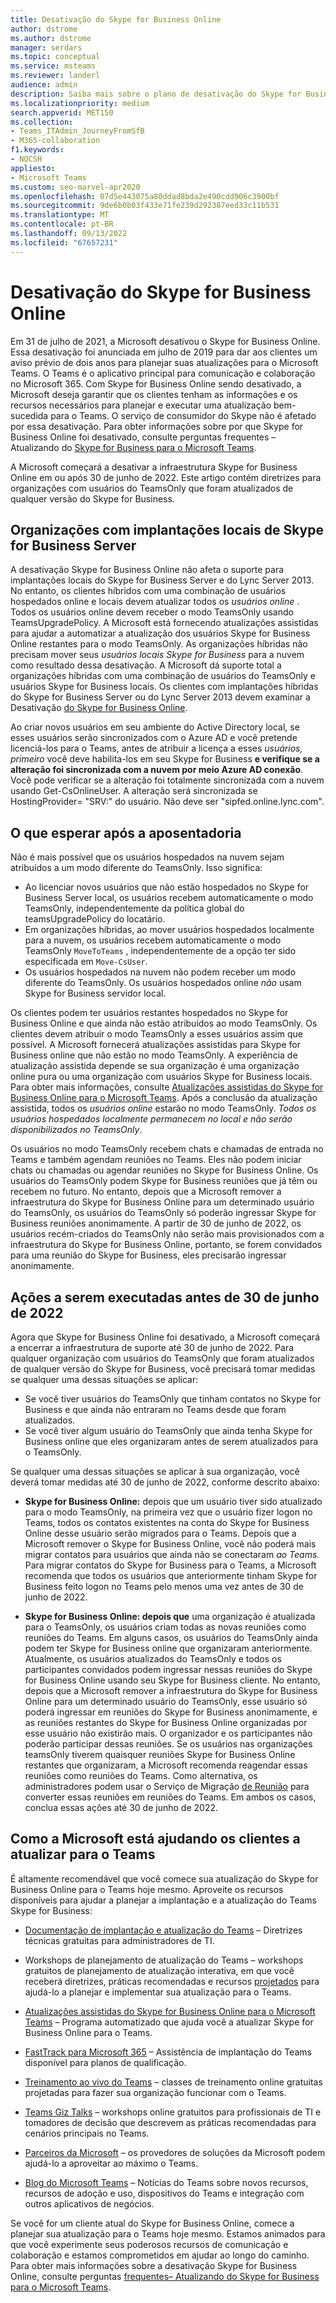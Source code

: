 ```yaml
---
title: Desativação do Skype for Business Online
author: dstrome
ms.author: dstrome
manager: serdars
ms.topic: conceptual
ms.service: msteams
ms.reviewer: landerl
audience: admin
description: Saiba mais sobre o plano de desativação do Skype for Business Online e como a Microsoft está ajudando os clientes a migrar para o Teams.
ms.localizationpriority: medium
search.appverid: MET150
ms.collection:
- Teams_ITAdmin_JourneyFromSfB
- M365-collaboration
f1.keywords:
- NOCSH
appliesto:
- Microsoft Teams
ms.custom: seo-marvel-apr2020
ms.openlocfilehash: 07d5e443075a80ddad8bda2e490cdd906c3900bf
ms.sourcegitcommit: 9de6b0b03f433e71fe239d292387eed33c11b531
ms.translationtype: MT
ms.contentlocale: pt-BR
ms.lasthandoff: 09/13/2022
ms.locfileid: "67657231"
---
```

# <a name="skype-for-business-online-retirement"></a>Desativação do Skype for Business Online

Em 31 de julho de 2021, a Microsoft desativou o Skype for Business Online. Essa desativação foi anunciada em julho de 2019 para dar aos clientes um aviso prévio de dois anos para planejar suas atualizações para o Microsoft Teams. O Teams é o aplicativo principal para comunicação e colaboração no Microsoft 365. Com Skype for Business Online sendo desativado, a Microsoft deseja garantir que os clientes tenham as informações e os recursos necessários para planejar e executar uma atualização bem-sucedida para o Teams.  O serviço de consumidor do Skype não é afetado por essa desativação. Para obter informações sobre por que Skype for Business Online foi desativado, consulte perguntas frequentes – Atualizando do [Skype for Business para o Microsoft Teams](FAQ-journey.yml).

A Microsoft começará a desativar a infraestrutura Skype for Business Online em ou após 30 de junho de 2022. Este artigo contém diretrizes para organizações com usuários do TeamsOnly que foram atualizados de qualquer versão do Skype for Business.


## <a name="organizations-with-on-premises-deployments-of-skype-for-business-server"></a>Organizações com implantações locais de Skype for Business Server

A desativação Skype for Business Online não afeta o suporte para implantações locais do Skype for Business Server e do Lync Server 2013. No entanto, os clientes híbridos com uma combinação de usuários hospedados online e locais devem atualizar todos os *usuários online* . Todos os usuários online devem receber o modo TeamsOnly usando TeamsUpgradePolicy. A Microsoft está fornecendo atualizações assistidas para ajudar a automatizar a atualização dos usuários Skype for Business Online restantes para o modo TeamsOnly. As organizações híbridas não precisam mover seus *usuários locais Skype for Business* para a nuvem como resultado dessa desativação. A Microsoft dá suporte total a organizações híbridas com uma combinação de usuários do TeamsOnly e usuários Skype for Business locais. Os clientes com implantações híbridas do Skype for Business Server ou do Lync Server 2013 devem examinar a Desativação [do Skype for Business Online](/skypeforbusiness/hybrid/plan-hybrid-connectivity#implications-of-the-upcoming-retirement-of-skype-for-business-online).

Ao criar novos usuários em seu ambiente do Active Directory local, se esses usuários serão sincronizados com o Azure AD e você pretende licenciá-los para o Teams, antes de atribuir a licença a esses *usuários, primeiro* você deve habilita-los em seu Skype for Business **e verifique se a alteração foi sincronizada com a nuvem por meio Azure AD conexão**.  Você pode verificar se a alteração foi totalmente sincronizada com a nuvem usando Get-CsOnlineUser. A alteração será sincronizada se HostingProvider= "SRV:" do usuário.  Não deve ser "sipfed.online.lync.com".   

## <a name="what-to-expect-post-retirement"></a>O que esperar após a aposentadoria

Não é mais possível que os usuários hospedados na nuvem sejam atribuídos a um modo diferente do TeamsOnly. Isso significa:

 - Ao licenciar novos usuários que não estão hospedados no Skype for Business Server local, os usuários recebem automaticamente o modo TeamsOnly, independentemente da política global do teamsUpgradePolicy do locatário.
 - Em organizações híbridas, ao mover usuários hospedados localmente para a nuvem, os usuários recebem automaticamente o modo TeamsOnly `MoveToTeams` , independentemente de a opção ter sido especificada em `Move-CsUser`.
 - Os usuários hospedados na nuvem não podem receber um modo diferente do TeamsOnly. Os usuários hospedados online *não* usam Skype for Business servidor local.

Os clientes podem ter usuários restantes hospedados no Skype for Business Online e que ainda não estão atribuídos ao modo TeamsOnly. Os clientes devem atribuir o modo TeamsOnly a esses usuários assim que possível. A Microsoft fornecerá atualizações assistidas para Skype for Business online que não estão no modo TeamsOnly. A experiência de atualização assistida depende se sua organização é uma organização online pura ou uma organização com usuários Skype for Business locais. Para obter mais informações, consulte [Atualizações assistidas do Skype for Business Online para o Microsoft Teams](upgrade-assisted.md). Após a conclusão da atualização assistida, todos os *usuários online* estarão no modo TeamsOnly. *Todos os usuários hospedados localmente permanecem no local e não serão disponibilizados no TeamsOnly*.

Os usuários no modo TeamsOnly recebem chats e chamadas de entrada no Teams e também agendam reuniões no Teams. Eles não podem iniciar chats ou chamadas ou agendar reuniões no Skype for Business Online. Os usuários do TeamsOnly podem Skype for Business reuniões que já têm ou recebem no futuro. No entanto, depois que a Microsoft remover a infraestrutura do Skype for Business Online para um determinado usuário do TeamsOnly, os usuários do TeamsOnly só poderão ingressar Skype for Business reuniões anonimamente.  A partir de 30 de junho de 2022, os usuários recém-criados do TeamsOnly não serão mais provisionados com a infraestrutura do Skype for Business Online, portanto, se forem convidados para uma reunião do Skype for Business, eles precisarão ingressar anonimamente.


## <a name="actions-to-take-before-june-30-2022"></a>Ações a serem executadas antes de 30 de junho de 2022
Agora que Skype for Business Online foi desativado, a Microsoft começará a encerrar a infraestrutura de suporte até 30 de junho de 2022.  Para qualquer organização com usuários do TeamsOnly que foram atualizados de qualquer versão do Skype for Business, você precisará tomar medidas se qualquer uma dessas situações se aplicar:

- Se você tiver usuários do TeamsOnly que tinham contatos no Skype for Business e que ainda não entraram no Teams  desde que foram atualizados.
- Se você tiver algum usuário do TeamsOnly que ainda tenha Skype for Business online que eles organizaram antes de serem atualizados para o TeamsOnly.

Se qualquer uma dessas situações se aplicar à sua organização, você deverá tomar medidas até 30 de junho de 2022, conforme descrito abaixo:

 - **Skype for Business Online:** depois que um usuário tiver sido atualizado para o modo TeamsOnly, na primeira vez que o usuário fizer logon no Teams, todos os contatos existentes na conta do Skype for Business Online desse usuário serão migrados para o Teams. Depois que a Microsoft remover o Skype for Business Online, você não poderá mais migrar contatos para usuários que ainda não se conectaram *ao Teams.* Para migrar contatos do Skype for Business para o Teams, a Microsoft recomenda que todos os usuários que anteriormente tinham Skype for Business feito logon no Teams pelo menos uma vez antes de 30 de junho de 2022.

 - **Skype for Business Online: depois que** uma organização é atualizada para o TeamsOnly, os usuários criam todas as novas reuniões como reuniões do Teams. Em alguns casos, os usuários do TeamsOnly ainda podem ter Skype for Business online que organizaram anteriormente. Atualmente, os usuários atualizados do TeamsOnly e todos os participantes convidados podem ingressar nessas reuniões do Skype for Business Online usando seu Skype for Business cliente. No entanto, depois que a Microsoft remover a infraestrutura do Skype for Business Online para um determinado usuário do TeamsOnly, esse usuário só poderá ingressar em reuniões do Skype for Business anonimamente, e as reuniões restantes  do Skype for Business Online organizadas por esse usuário não existirão mais. O organizador e os participantes não poderão participar dessas reuniões. Se os usuários nas organizações teamsOnly tiverem quaisquer reuniões Skype for Business Online restantes que organizaram, a Microsoft recomenda reagendar essas reuniões como reuniões do Teams. Como alternativa, os administradores podem usar o Serviço de Migração [de Reunião](/skypeforbusiness/audio-conferencing-in-office-365/setting-up-the-meeting-migration-service-mms#trigger-meeting-migration-manually-via-powershell-cmdlet) para converter essas reuniões em reuniões do Teams. Em ambos os casos, conclua essas ações até 30 de junho de 2022.  


## <a name="how-microsoft-is-helping-customers-upgrade-to-teams"></a>Como a Microsoft está ajudando os clientes a atualizar para o Teams

É altamente recomendável que você comece sua atualização do Skype for Business Online para o Teams hoje mesmo. Aproveite os recursos disponíveis para ajudar a planejar a implantação e a atualização do Teams Skype for Business:

- [Documentação de implantação e atualização do Teams](upgrade-start-here.md) – Diretrizes técnicas gratuitas para administradores de TI.

- Workshops de planejamento de atualização do Teams – workshops gratuitos de planejamento de atualização interativa, em que você receberá diretrizes, práticas recomendadas e recursos [projetados](./upgrade-workshops-landing-page.yml) para ajudá-lo a planejar e implementar sua atualização para o Teams.

- [Atualizações assistidas do Skype for Business Online para o Microsoft Teams](upgrade-assisted.md) – Programa automatizado que ajuda você a atualizar Skype for Business Online para o Teams.

- [FastTrack para Microsoft 365](https://www.microsoft.com/fasttrack/microsoft-365) – Assistência de implantação do Teams disponível para planos de qualificação.

- [Treinamento ao vivo do Teams](./instructor-led-training-teams-landing-page.yml) – classes de treinamento online gratuitas projetadas para fazer sua organização funcionar com o Teams.

- [Teams Giz Talks](./chalk-talks-landing-page.yml) – workshops online gratuitos para profissionais de TI e tomadores de decisão que descrevem as práticas recomendadas para cenários principais no Teams.

- [Parceiros da Microsoft](https://www.microsoft.com/solution-providers/home) – os provedores de soluções da Microsoft podem ajudá-lo a aproveitar ao máximo o Teams.

- [Blog do Microsoft Teams](https://techcommunity.microsoft.com/t5/microsoft-teams-blog/bg-p/MicrosoftTeamsBlog) – Notícias do Teams sobre novos recursos, recursos de adoção e uso, dispositivos do Teams e integração com outros aplicativos de negócios.

Se você for um cliente atual do Skype for Business Online, comece a planejar sua atualização para o Teams hoje mesmo. Estamos animados para que você experimente seus poderosos recursos de comunicação e colaboração e estamos comprometidos em ajudar ao longo do caminho.  Para obter mais informações sobre a desativação Skype for Business Online, consulte perguntas [frequentes– Atualizando do Skype for Business para o Microsoft Teams](FAQ-journey.yml).





